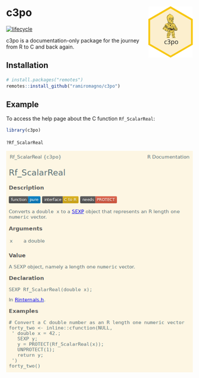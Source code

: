 
<!-- README.md is generated from README.Rmd. Please edit that file -->

# c3po <img src='man/figures/logo.svg' align="right" height="139" />

<!-- badges: start -->

[![lifecycle](https://img.shields.io/badge/lifecycle-experimental-orange.svg)](https://www.tidyverse.org/lifecycle/#experimental)
<!-- badges: end -->

c3po is a documentation-only package for the journey from R to C and
back again.

## Installation

``` r
# install.packages("remotes")
remotes::install_github("ramiromagno/c3po")
```

## Example

To access the help page about the C function `Rf_ScalarReal`:

``` r
library(c3po)

?Rf_ScalarReal
```

<img src='man/figures/Rf_ScalarReal_help.png' align="left" />
